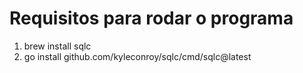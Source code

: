# Requisitos para rodar o programa

1. brew install sqlc
2. go install github.com/kyleconroy/sqlc/cmd/sqlc@latest